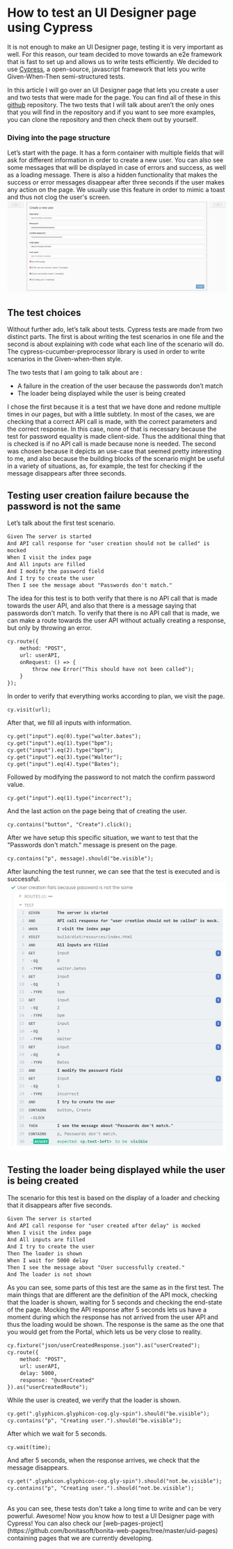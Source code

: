 # How to test an UI Designer page using Cypress

It is not enough to make an UI Designer page, testing it is very important as well. 
For this reason, our team decided to move towards an e2e framework that is fast to set up and allows us to write tests efficiently. 
We decided to use [Cypress](https://www.cypress.io/), a open-source, javascript framework that lets you write Given-When-Then semi-structured tests.

In this article I will go over an UI Designer page that lets you create a user and two tests that were made for the page. 
You can find all of these in this [github](https://github.com/bonitasoft-labs/bonita-uid-page-cypress-test) repository. 
The two tests that I will talk about aren’t the only ones that you will find in the repository and if you want to see more examples, you can clone the repository and then check them out by yourself.

### Diving into the page structure
Let’s start with the page. It has a form container with multiple fields that will ask for different information in order to create a new user. 
You can also see some messages that will be displayed in case of errors and success, as well as a loading message. 
There is also a hidden functionality that makes the success or error messages disappear after three seconds if the user makes any action on the page. 
We usually use this feature in order to mimic a toast and thus not clog the user's screen.
![page structure](images/page.jpg)

## The test choices

Without further ado, let’s talk about tests. 
Cypress tests are made from two distinct parts. 
The first is about writing the test scenarios in one file and the second is about explaining with code what each line of the scenario will do.
The cypress-cucumber-preprocessor library is used in order to write scenarios in the Given-when-then style.

The two tests that I am going to talk about are :
- A failure in the creation of the user because the passwords don’t match
- The loader being displayed while the user is being created

I chose the first because it is a test that we have done and redone multiple times in our pages, but with a little subtlety. In most of the cases, we are checking that a correct API call is made, with the correct parameters and the correct response. In this case, none of that is necessary because the test for password equality is made client-side. Thus the additional thing that is checked is if no API call is made because none is needed. 
The second was chosen because it depicts an use-case that seemed pretty interesting to me, and also because the building blocks of the scenario might be useful in a variety of situations, as, for example, the test for checking if the message disappears after three seconds.

## Testing user creation failure because the password is not the same

Let’s talk about the first test scenario. 
```code 
Given The server is started
And API call response for "user creation should not be called" is mocked
When I visit the index page
And All inputs are filled
And I modify the password field
And I try to create the user
Then I see the message about "Passwords don't match."
```
The idea for this test is to both verify that there is no API call that is made towards the user API, and also that there is a message saying that passwords don't match. 
To verify that there is no API call that is made, we can make a route towards the user API without actually creating a response, but only by throwing an error.
```code
cy.route({
    method: "POST",
    url: userAPI,
    onRequest: () => {
        throw new Error("This should have not been called");
    }
});
```
In order to verify that everything works according to plan, we visit the page.
```code
cy.visit(url);
```
After that, we fill all inputs with information.
```code
cy.get("input").eq(0).type("walter.bates");
cy.get("input").eq(1).type("bpm");
cy.get("input").eq(2).type("bpm");
cy.get("input").eq(3).type("Walter");
cy.get("input").eq(4).type("Bates");
```
Followed by modifying the password to not match the confirm password value.
```code
cy.get("input").eq(1).type("incorrect");
```
And the last action on the page being that of creating the user.
```code
cy.contains("button", "Create").click();
```
After we have setup this specific situation, we want to test that the "Passwords don't match." message is present on the page.
```code
cy.contains("p", message).should("be.visible");
```
After launching the test runner, we can see that the test is executed and is successful.
![test passwords not matching](images/test_passwords_dont_match.jpg)

## Testing the loader being displayed while the user is being created

The scenario for this test is based on the display of a loader and checking that it disappears after five seconds.
```code
Given The server is started
And API call response for "user created after delay" is mocked
When I visit the index page
And All inputs are filled
And I try to create the user
Then The loader is shown
When I wait for 5000 delay
Then I see the message about "User successfully created."
And The loader is not shown
```
As you can see, some parts of this test are the same as in the first test. The main things that are different are the definition of the API mock, checking that the loader is shown, waiting for 5 seconds and checking the end-state of the page.
Mocking the API response after 5 seconds lets us have a moment during which the response has not arrived from the user API and thus the loading would be shown.
The response is the same as the one that you would get from the Portal, which lets us be very close to reality.
```code
cy.fixture("json/userCreatedResponse.json").as("userCreated");
cy.route({
    method: "POST",
    url: userAPI,
    delay: 5000,
    response: "@userCreated"
}).as("userCreatedRoute");
```
While the user is created, we verify that the loader is shown.
```code
cy.get(".glyphicon.glyphicon-cog.gly-spin").should("be.visible");
cy.contains("p", "Creating user.").should("be.visible");
```
After which we wait for 5 seconds.
```code
cy.wait(time);
```
And after 5 seconds, when the response arrives, we check that the message disappears.
```code
cy.get(".glyphicon.glyphicon-cog.gly-spin").should("not.be.visible");
cy.contains("p", "Creating user.").should("not.be.visible");
```

<br/>
As you can see, these tests don't take a long time to write and can be very powerful. 
Awesome! Now you know how to test a UI Designer page with Cypress! You can also check our 
[web-pages-project](https://github.com/bonitasoft/bonita-web-pages/tree/master/uid-pages) containing pages that we are currently developing.
